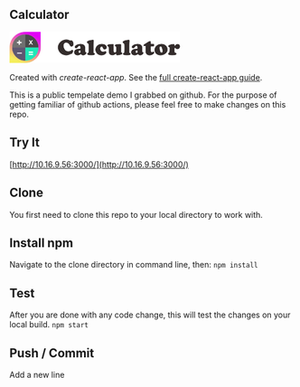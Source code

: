 Calculator
---
<img src="Logotype primary.png" width="60%" height="60%" />

Created with *create-react-app*. See the [full create-react-app guide](https://github.com/facebookincubator/create-react-app/blob/master/packages/react-scripts/template/README.md).

This is a public tempelate demo I grabbed on github.
For the purpose of getting familiar of github actions, please feel free to make changes on this repo.

Try It
---

[http://10.16.9.56:3000/](http://10.16.9.56:3000/)

Clone
---
You first need to clone this repo to your local directory to work with.

Install npm
---
Navigate to the clone directory in command line, then:
`npm install`

Test
---
After you are done with any code change, this will test the changes on your local build.
`npm start`

Push / Commit
---

Add a new line
